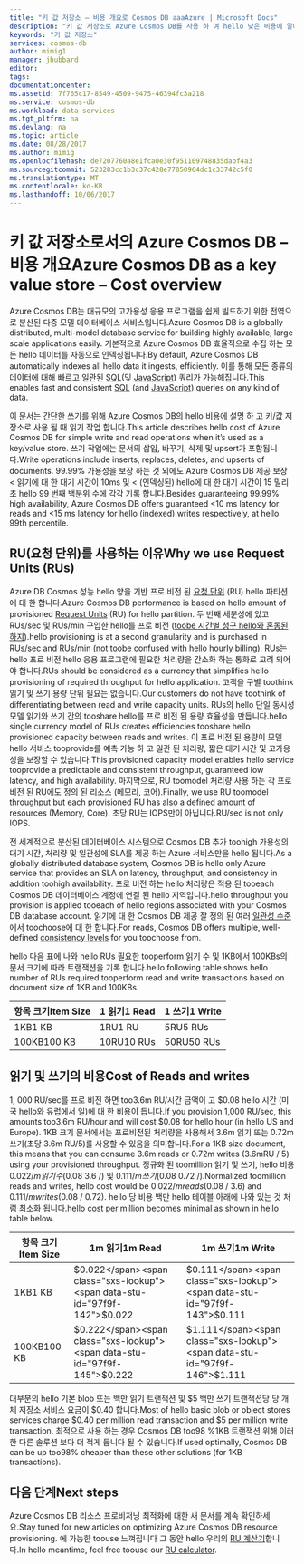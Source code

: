 ```yaml
---
title: "키 값 저장소 – 비용 개요로 Cosmos DB aaaAzure | Microsoft Docs"
description: "키 값 저장소로 Azure Cosmos DB를 사용 하 여 hello 낮은 비용에 알아봅니다."
keywords: "키 값 저장소"
services: cosmos-db
author: mimig1
manager: jhubbard
editor: 
tags: 
documentationcenter: 
ms.assetid: 7f765c17-8549-4509-9475-46394fc3a218
ms.service: cosmos-db
ms.workload: data-services
ms.tgt_pltfrm: na
ms.devlang: na
ms.topic: article
ms.date: 08/28/2017
ms.author: mimig
ms.openlocfilehash: de7207760a8e1fca0e30f951109748835dabf4a3
ms.sourcegitcommit: 523283cc1b3c37c428e77850964dc1c33742c5f0
ms.translationtype: MT
ms.contentlocale: ko-KR
ms.lasthandoff: 10/06/2017
---
```

# <a name="azure-cosmos-db-as-a-key-value-store--cost-overview"></a><span data-ttu-id="97f9f-104">키 값 저장소로서의 Azure Cosmos DB – 비용 개요</span><span class="sxs-lookup"><span data-stu-id="97f9f-104">Azure Cosmos DB as a key value store – Cost overview</span></span>

<span data-ttu-id="97f9f-105">Azure Cosmos DB는 대규모의 고가용성 응용 프로그램을 쉽게 빌드하기 위한 전역으로 분산된 다중 모델 데이터베이스 서비스입니다.</span><span class="sxs-lookup"><span data-stu-id="97f9f-105">Azure Cosmos DB is a globally distributed, multi-model database service for building highly available, large scale applications easily.</span></span> <span data-ttu-id="97f9f-106">기본적으로 Azure Cosmos DB 효율적으로 수집 하는 모든 hello 데이터를 자동으로 인덱싱됩니다.</span><span class="sxs-lookup"><span data-stu-id="97f9f-106">By default, Azure Cosmos DB automatically indexes all hello data it ingests, efficiently.</span></span> <span data-ttu-id="97f9f-107">이를 통해 모든 종류의 데이터에 대해 빠르고 일관된 [SQL](documentdb-sql-query.md)(및 [JavaScript](programming.md)) 쿼리가 가능해집니다.</span><span class="sxs-lookup"><span data-stu-id="97f9f-107">This enables fast and consistent [SQL](documentdb-sql-query.md) (and [JavaScript](programming.md)) queries on any kind of data.</span></span> 

<span data-ttu-id="97f9f-108">이 문서는 간단한 쓰기를 위해 Azure Cosmos DB의 hello 비용에 설명 하 고 키/값 저장소로 사용 될 때 읽기 작업 합니다.</span><span class="sxs-lookup"><span data-stu-id="97f9f-108">This article describes hello cost of Azure Cosmos DB for simple write and read operations when it’s used as a key/value store.</span></span> <span data-ttu-id="97f9f-109">쓰기 작업에는 문서의 삽입, 바꾸기, 삭제 및 upsert가 포함됩니다.</span><span class="sxs-lookup"><span data-stu-id="97f9f-109">Write operations include inserts, replaces, deletes, and upserts of documents.</span></span> <span data-ttu-id="97f9f-110">99.99% 가용성을 보장 하는 것 외에도 Azure Cosmos DB 제공 보장 < 읽기에 대 한 대기 시간이 10ms 및 < (인덱싱된) hello에 대 한 대기 시간이 15 밀리초 hello 99 번째 백분위 수에 각각 기록 합니다.</span><span class="sxs-lookup"><span data-stu-id="97f9f-110">Besides guaranteeing 99.99% high availability, Azure Cosmos DB offers guaranteed <10 ms latency for reads and <15 ms latency for hello (indexed) writes respectively, at hello 99th percentile.</span></span> 

## <a name="why-we-use-request-units-rus"></a><span data-ttu-id="97f9f-111">RU(요청 단위)를 사용하는 이유</span><span class="sxs-lookup"><span data-stu-id="97f9f-111">Why we use Request Units (RUs)</span></span>

<span data-ttu-id="97f9f-112">Azure DB Cosmos 성능 hello 양을 기반 프로 비전 된 [요청 단위](request-units.md) (RU) hello 파티션에 대 한 합니다.</span><span class="sxs-lookup"><span data-stu-id="97f9f-112">Azure Cosmos DB performance is based on hello amount of provisioned [Request Units](request-units.md) (RU) for hello partition.</span></span> <span data-ttu-id="97f9f-113">두 번째 세분성에 있고 RUs/sec 및 RUs/min 구입한 hello를 프로 비전 ([toobe 시간별 청구 hello와 혼동된 하지](https://azure.microsoft.com/pricing/details/cosmos-db/)).</span><span class="sxs-lookup"><span data-stu-id="97f9f-113">hello provisioning is at a second granularity and is purchased in RUs/sec and RUs/min ([not toobe confused with hello hourly billing](https://azure.microsoft.com/pricing/details/cosmos-db/)).</span></span> <span data-ttu-id="97f9f-114">RUs는 hello 프로 비전 hello 응용 프로그램에 필요한 처리량을 간소화 하는 통화로 고려 되어야 합니다.</span><span class="sxs-lookup"><span data-stu-id="97f9f-114">RUs should be considered as a currency that simplifies hello provisioning of required throughput for hello application.</span></span> <span data-ttu-id="97f9f-115">고객을 구별 toothink 읽기 및 쓰기 용량 단위 필요는 없습니다.</span><span class="sxs-lookup"><span data-stu-id="97f9f-115">Our customers do not have toothink of differentiating between read and write capacity units.</span></span> <span data-ttu-id="97f9f-116">RUs의 hello 단일 동시성 모델 읽기와 쓰기 간의 tooshare hello를 프로 비전 된 용량 효율성을 만듭니다.</span><span class="sxs-lookup"><span data-stu-id="97f9f-116">hello single currency model of RUs creates efficiencies tooshare hello provisioned capacity between reads and writes.</span></span> <span data-ttu-id="97f9f-117">이 프로 비전 된 용량이 모델 hello 서비스 tooprovide를 예측 가능 하 고 일관 된 처리량, 짧은 대기 시간 및 고가용성을 보장할 수 있습니다.</span><span class="sxs-lookup"><span data-stu-id="97f9f-117">This provisioned capacity model enables hello service tooprovide a predictable and consistent throughput, guaranteed low latency, and high availability.</span></span> <span data-ttu-id="97f9f-118">마지막으로, RU toomodel 처리량 사용 하는 각 프로 비전 된 RU에도 정의 된 리소스 (메모리, 코어).</span><span class="sxs-lookup"><span data-stu-id="97f9f-118">Finally, we use RU toomodel throughput but each provisioned RU has also a defined amount of resources (Memory, Core).</span></span> <span data-ttu-id="97f9f-119">초당 RU는 IOPS만이 아닙니다.</span><span class="sxs-lookup"><span data-stu-id="97f9f-119">RU/sec is not only IOPS.</span></span>

<span data-ttu-id="97f9f-120">전 세계적으로 분산된 데이터베이스 시스템으로 Cosmos DB 추가 toohigh 가용성의 대기 시간, 처리량 및 일관성에 SLA를 제공 하는 Azure 서비스만을 hello 됩니다.</span><span class="sxs-lookup"><span data-stu-id="97f9f-120">As a globally distributed database system, Cosmos DB is hello only Azure service that provides an SLA on latency, throughput, and consistency in addition toohigh availability.</span></span> <span data-ttu-id="97f9f-121">프로 비전 하는 hello 처리량은 적용 된 tooeach Cosmos DB 데이터베이스 계정에 연결 된 hello 지역입니다.</span><span class="sxs-lookup"><span data-stu-id="97f9f-121">hello throughput you provision is applied tooeach of hello regions associated with your Cosmos DB database account.</span></span> <span data-ttu-id="97f9f-122">읽기에 대 한 Cosmos DB 제공 잘 정의 된 여러 [일관성 수준](consistency-levels.md) 에서 toochoose에 대 한 합니다.</span><span class="sxs-lookup"><span data-stu-id="97f9f-122">For reads, Cosmos DB offers multiple, well-defined [consistency levels](consistency-levels.md) for you toochoose from.</span></span> 

<span data-ttu-id="97f9f-123">hello 다음 표에 나와 hello RUs 필요한 tooperform 읽기 수 및 1KB에서 100KBs의 문서 크기에 따라 트랜잭션을 기록 합니다.</span><span class="sxs-lookup"><span data-stu-id="97f9f-123">hello following table shows hello number of RUs required tooperform read and write transactions based on document size of 1KB and 100KBs.</span></span>

|<span data-ttu-id="97f9f-124">항목 크기</span><span class="sxs-lookup"><span data-stu-id="97f9f-124">Item Size</span></span>|<span data-ttu-id="97f9f-125">1 읽기</span><span class="sxs-lookup"><span data-stu-id="97f9f-125">1 Read</span></span>|<span data-ttu-id="97f9f-126">1 쓰기</span><span class="sxs-lookup"><span data-stu-id="97f9f-126">1 Write</span></span>|
|-------------|------|-------|
|<span data-ttu-id="97f9f-127">1KB</span><span class="sxs-lookup"><span data-stu-id="97f9f-127">1 KB</span></span>|<span data-ttu-id="97f9f-128">1RU</span><span class="sxs-lookup"><span data-stu-id="97f9f-128">1 RU</span></span>|<span data-ttu-id="97f9f-129">5RU</span><span class="sxs-lookup"><span data-stu-id="97f9f-129">5 RUs</span></span>|
|<span data-ttu-id="97f9f-130">100KB</span><span class="sxs-lookup"><span data-stu-id="97f9f-130">100 KB</span></span>|<span data-ttu-id="97f9f-131">10RU</span><span class="sxs-lookup"><span data-stu-id="97f9f-131">10 RUs</span></span>|<span data-ttu-id="97f9f-132">50RU</span><span class="sxs-lookup"><span data-stu-id="97f9f-132">50 RUs</span></span>|

## <a name="cost-of-reads-and-writes"></a><span data-ttu-id="97f9f-133">읽기 및 쓰기의 비용</span><span class="sxs-lookup"><span data-stu-id="97f9f-133">Cost of Reads and writes</span></span>

<span data-ttu-id="97f9f-134">1, 000 RU/sec를 프로 비전 하면 too3.6m RU/시간 금액이 고 $0.08 hello 시간 (미국 hello와 유럽에서 일)에 대 한 비용이 듭니다.</span><span class="sxs-lookup"><span data-stu-id="97f9f-134">If you provision 1,000 RU/sec, this amounts too3.6m RU/hour and will cost $0.08 for hello hour (in hello US and Europe).</span></span> <span data-ttu-id="97f9f-135">1KB 크기 문서에서는 프로비전된 처리량을 사용해서 3.6m 읽기 또는 0.72m 쓰기(초당 3.6m RU/5)를 사용할 수 있음을 의미합니다.</span><span class="sxs-lookup"><span data-stu-id="97f9f-135">For a 1KB size document, this means that you can consume 3.6m reads or 0.72m writes (3.6mRU / 5) using your provisioned throughput.</span></span> <span data-ttu-id="97f9f-136">정규화 된 toomillion 읽기 및 쓰기, hello 비용 $0.022 /m 읽기 수 ($0.08 3.6 /) 및 $0.111/m 쓰기 ($0.08 0.72 /).</span><span class="sxs-lookup"><span data-stu-id="97f9f-136">Normalized toomillion reads and writes, hello cost would be $0.022 /m reads ($0.08 / 3.6) and $0.111/m writes ($0.08 / 0.72).</span></span> <span data-ttu-id="97f9f-137">hello 당 비용 백만 hello 테이블 아래에 나와 있는 것 처럼 최소화 됩니다.</span><span class="sxs-lookup"><span data-stu-id="97f9f-137">hello cost per million becomes minimal as shown in hello table below.</span></span>

|<span data-ttu-id="97f9f-138">항목 크기</span><span class="sxs-lookup"><span data-stu-id="97f9f-138">Item Size</span></span>|<span data-ttu-id="97f9f-139">1m 읽기</span><span class="sxs-lookup"><span data-stu-id="97f9f-139">1m Read</span></span>|<span data-ttu-id="97f9f-140">1m 쓰기</span><span class="sxs-lookup"><span data-stu-id="97f9f-140">1m Write</span></span>|
|-------------|-------|--------|
|<span data-ttu-id="97f9f-141">1KB</span><span class="sxs-lookup"><span data-stu-id="97f9f-141">1 KB</span></span>|<span data-ttu-id="97f9f-142">$0.022</span><span class="sxs-lookup"><span data-stu-id="97f9f-142">$0.022</span></span>|<span data-ttu-id="97f9f-143">$0.111</span><span class="sxs-lookup"><span data-stu-id="97f9f-143">$0.111</span></span>|
|<span data-ttu-id="97f9f-144">100KB</span><span class="sxs-lookup"><span data-stu-id="97f9f-144">100 KB</span></span>|<span data-ttu-id="97f9f-145">$0.222</span><span class="sxs-lookup"><span data-stu-id="97f9f-145">$0.222</span></span>|<span data-ttu-id="97f9f-146">$1.111</span><span class="sxs-lookup"><span data-stu-id="97f9f-146">$1.111</span></span>|


<span data-ttu-id="97f9f-147">대부분의 hello 기본 blob 또는 백만 읽기 트랜잭션 및 $5 백만 쓰기 트랜잭션당 당 개체 저장소 서비스 요금이 $0.40 합니다.</span><span class="sxs-lookup"><span data-stu-id="97f9f-147">Most of hello basic blob or object stores services charge $0.40 per million read transaction and $5 per million write transaction.</span></span> <span data-ttu-id="97f9f-148">최적으로 사용 하는 경우 Cosmos DB too98 %1KB 트랜잭션 위해 이러한 다른 솔루션 보다 더 적게 듭니다 될 수 있습니다.</span><span class="sxs-lookup"><span data-stu-id="97f9f-148">If used optimally, Cosmos DB can be up too98% cheaper than these other solutions (for 1KB transactions).</span></span>

## <a name="next-steps"></a><span data-ttu-id="97f9f-149">다음 단계</span><span class="sxs-lookup"><span data-stu-id="97f9f-149">Next steps</span></span>

<span data-ttu-id="97f9f-150">Azure Cosmos DB 리소스 프로비저닝 최적화에 대한 새 문서를 계속 확인하세요.</span><span class="sxs-lookup"><span data-stu-id="97f9f-150">Stay tuned for new articles on optimizing Azure Cosmos DB resource provisioning.</span></span> <span data-ttu-id="97f9f-151">에 가능한 toouse 느껴집니다 그 동안 hello 우리의 [RU 계산기](https://www.documentdb.com/capacityplanner)합니다.</span><span class="sxs-lookup"><span data-stu-id="97f9f-151">In hello meantime, feel free toouse our [RU calculator](https://www.documentdb.com/capacityplanner).</span></span>

